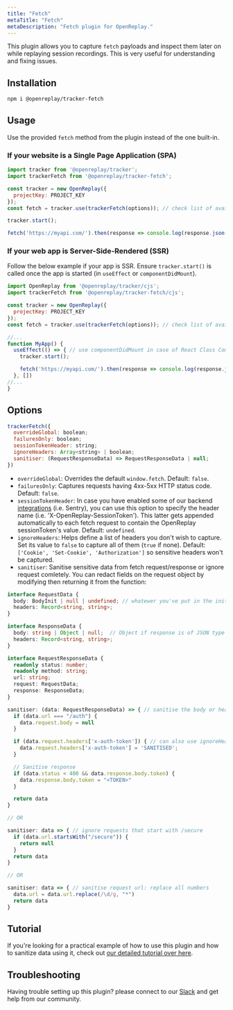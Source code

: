 ```yaml
---
title: "Fetch"
metaTitle: "Fetch"
metaDescription: "Fetch plugin for OpenReplay."
---
```


This plugin allows you to capture `fetch` payloads and inspect them later on while replaying session recordings. This is very useful for understanding and fixing issues.

## Installation

```bash
npm i @openreplay/tracker-fetch
```

## Usage

Use the provided `fetch` method from the plugin instead of the one built-in.

### If your website is a Single Page Application (SPA)

```js
import tracker from '@openreplay/tracker';
import trackerFetch from '@openreplay/tracker-fetch';

const tracker = new OpenReplay({
  projectKey: PROJECT_KEY
});
const fetch = tracker.use(trackerFetch(options)); // check list of available options below

tracker.start();

fetch('https://myapi.com/').then(response => console.log(response.json()));
```

### If your web app is Server-Side-Rendered (SSR)

Follow the below example if your app is SSR. Ensure `tracker.start()` is called once the app is started (in `useEffect` or `componentDidMount`).

```js
import OpenReplay from '@openreplay/tracker/cjs';
import trackerFetch from '@openreplay/tracker-fetch/cjs';

const tracker = new OpenReplay({
  projectKey: PROJECT_KEY
});
const fetch = tracker.use(trackerFetch(options)); // check list of available options below

//...
function MyApp() {
  useEffect(() => { // use componentDidMount in case of React Class Component
    tracker.start();

    fetch('https://myapi.com/').then(response => console.log(response.json()));
  }, [])
//...
}

```

## Options

```js
trackerFetch({
  overrideGlobal: boolean;
  failuresOnly: boolean;
  sessionTokenHeader: string;
  ignoreHeaders: Array<string> | boolean;
  sanitiser: (RequestResponseData) => RequestResponseData | null;
})
```

- `overrideGlobal`: Overrides the default `window.fetch`. Default: `false`.
- `failuresOnly`: Captures requests having 4xx-5xx HTTP status code. Default: `false`.
- `sessionTokenHeader`: In case you have enabled some of our backend [integrations](/integrations) (i.e. Sentry), you can use this option to specify the header name (i.e. 'X-OpenReplay-SessionToken'). This latter gets appended automatically to each fetch request to contain the OpenReplay sessionToken's value. Default: `undefined`.
- `ignoreHeaders`: Helps define a list of headers you don't wish to capture. Set its value to `false` to capture all of them (`true` if none). Default: `['Cookie', 'Set-Cookie', 'Authorization']` so sensitive headers won't be captured.
- `sanitiser`: Sanitise sensitive data from fetch request/response or ignore request comletely. You can redact fields on the request object by modifying then returning it from the function:

```typescript
interface RequestData {
  body: BodyInit | null | undefined; // whatewer you've put in the init.body in fetch(url, init)
  headers: Record<string, string>;
}

interface ResponseData {
  body: string | Object | null;  // Object if response is of JSON type
  headers: Record<string, string>;
}

interface RequestResponseData {
  readonly status: number;
  readonly method: string;
  url: string;
  request: RequestData;
  response: ResponseData;
}

sanitiser: (data: RequestResponseData) => { // sanitise the body or headers
  if (data.url === "/auth") {
    data.request.body = null
  }

  if (data.request.headers['x-auth-token']) { // can also use ignoreHeaders option instead
    data.request.headers['x-auth-token'] = 'SANITISED';
  }

  // Sanitise response
  if (data.status < 400 && data.response.body.token) {
    data.response.body.token = "<TOKEN>"  
  }

  return data
}

// OR

sanitiser: data => { // ignore requests that start with /secure
  if (data.url.startsWith("/secure")) {
    return null
  }
  return data
}

// OR

sanitiser: data => { // sanitise request url: replace all numbers
  data.url = data.url.replace(/\d/g, "*")
  return data
}
```

## Tutorial
If you're looking for a practical example of how to use this plugin and how to sanitize data using it, check out [our detailed tutorial over here](/tutorials/fetch).

## Troubleshooting

Having trouble setting up this plugin? please connect to our [Slack](https://slack.openreplay.com) and get help from our community.